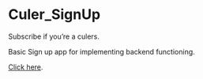 # Culer_SignUp
Subscribe if you’re a culers.  

Basic Sign up app for implementing backend functioning.  

[Click here](https://limitless-badlands-03282.herokuapp.com/). 
